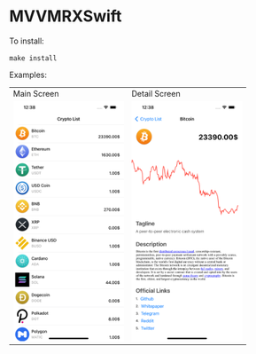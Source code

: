 # MVVMRXSwift

To install:

```
make install
```

Examples:

<table>
  <tr>
    <td>Main Screen</td>
    <td>Detail Screen</td>
  </tr>
  <tr>
    <td><img src="Samples/MainScreen.png" width="200"></td>
    <td><img src="Samples/DetailScreen.png" width="200"></td>
  </tr>
 </table>
